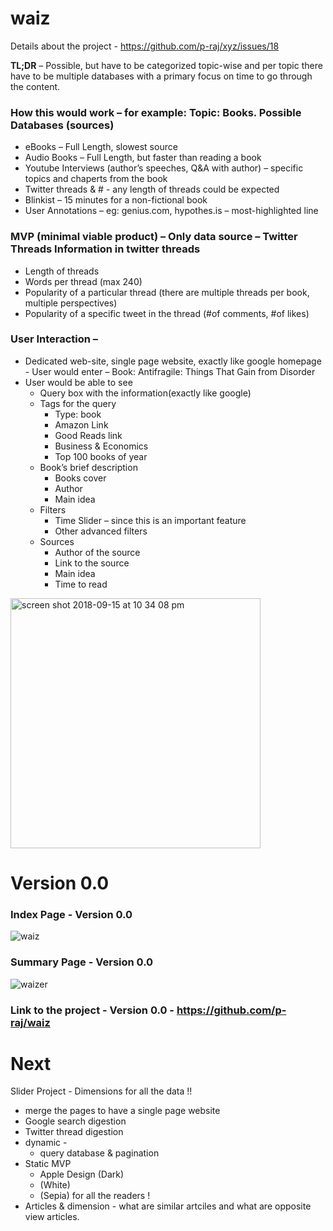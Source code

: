 # waiz

Details about the project - https://github.com/p-raj/xyz/issues/18

**TL;DR** – Possible, but have to be categorized topic-wise and per topic there have to be multiple databases with a primary focus on time to go through the content.

### How this would work – for example: Topic: Books. Possible Databases (sources)
- eBooks – Full Length, slowest source
- Audio Books – Full Length, but faster than reading a book
- Youtube Interviews (author’s speeches, Q&A with author) – specific topics and
chaperts from the book
- Twitter threads & #<topic> - any length of threads could be expected
- Blinkist – 15 minutes for a non-fictional book
- User Annotations – eg: genius.com, hypothes.is – most-highlighted line

### MVP (minimal viable product) – Only data source – Twitter Threads Information in twitter threads
- Length of threads
- Words per thread (max 240)
- Popularity of a particular thread (there are multiple threads per book, multiple
perspectives)
- Popularity of a specific tweet in the thread (#of comments, #of likes)
### User Interaction –
- Dedicated web-site, single page website, exactly like google homepage - User would enter – Book: Antifragile: Things That Gain from Disorder
- User would be able to see
    - Query box with the information(exactly like google)
    - Tags for the query
        - Type: book
        - Amazon Link
        - Good Reads link
        - Business & Economics 
        - Top 100 books of year
    - Book’s brief description
        - Books cover
        - Author
        - Main idea
    - Filters
        - Time Slider – since this is an important feature
        - Other advanced filters 
   - Sources
        - Author of the source
        - Link to the source 
        - Main idea
        - Time to read

<img width="400" alt="screen shot 2018-09-15 at 10 34 08 pm" src="https://user-images.githubusercontent.com/40564263/46065973-2fbaf380-c191-11e8-9264-4ceaf21a982f.png">

# Version 0.0

### Index Page - Version 0.0
![waiz](https://user-images.githubusercontent.com/40564263/46735771-d4225700-ccb4-11e8-97cb-60225cfb3f8d.png)

### Summary Page - Version 0.0
![waizer](https://user-images.githubusercontent.com/40564263/46735772-d4225700-ccb4-11e8-873f-e329973b9ab3.png)

### Link to the project  - Version 0.0 - https://github.com/p-raj/waiz 

# Next

Slider Project - Dimensions for all the data !! 
- merge the pages to have a single page website
- Google search digestion
- Twitter thread digestion
- dynamic - 
	- query database & pagination
- Static MVP
	- Apple Design (Dark) 
	- (White)
	- (Sepia) for all the readers ! 
- Articles & dimension - what are similar artciles and what are opposite view articles. 
